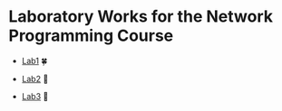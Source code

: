 # Laboratory Works for the Network Programming Course

- [Lab1](https://github.com/skidne/Network-Programming-Labs/tree/master/Lab1) :four_leaf_clover:

- [Lab2](https://github.com/skidne/Network-Programming-Labs/tree/master/Lab2) :eggplant:

- [Lab3](https://github.com/skidne/Network-Programming-Labs/tree/master/Lab3) :mushroom:
